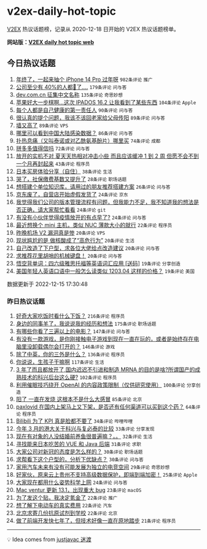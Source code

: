 # v2ex-daily-hot-topic

[V2EX](https://www.v2ex.com/) 热议话题榜，记录从 2020-12-18 日开始的 V2EX 热议话题榜单。

**网站版：[V2EX daily hot topic web](https://boojack.github.io/v2ex-daily-hot-topic-web/)**

## 今日热议话题

<!-- TODAY BEGIN -->

1. [年终了，一起来抽个 iPhone 14 Pro 过年呀](https://www.v2ex.com/t/902614) `982条评论` `推广`
1. [公司至少有 40%的人都🐑了....](https://www.v2ex.com/t/902615) `179条评论` `问与答`
1. [dev.com.cn 征集中文名称](https://www.v2ex.com/t/902635) `135条评论` `奇思妙想`
1. [苹果好大一步棋啊...这次 IPADOS 16.2 让我看到了某些东西](https://www.v2ex.com/t/902617) `104条评论` `Apple`
1. [每个人都是自己健康的第一责任人](https://www.v2ex.com/t/902715) `90条评论` `问与答`
1. [很认真的提个问题，我该不该回老家给父母传阳](https://www.v2ex.com/t/902756) `89条评论` `问与答`
1. [墙又高了](https://www.v2ex.com/t/902649) `89条评论` `VPS`
1. [哪里可以看到中国大陆感染数据？](https://www.v2ex.com/t/902634) `86条评论` `问与答`
1. [扑热息痛（又叫泰诺或对乙酰氨基酚片）哪里买](https://www.v2ex.com/t/902647) `74条评论` `成都`
1. [拼多多值得信吗](https://www.v2ex.com/t/902611) `72条评论` `问与答`
1. [放开的实机不对 夏天天热相对冲击小些 而且应该缓冲 1 到 2 周 但愿不会不到一个月再封起来](https://www.v2ex.com/t/902663) `43条评论` `程序员`
1. [日本买房体验分享（自住）](https://www.v2ex.com/t/902719) `38条评论` `生活`
1. [哭了，社保缴费基数又提升了](https://www.v2ex.com/t/902713) `28条评论` `职场话题`
1. [想搭建个单位知识库，请用过的朋友推荐搭建方案](https://www.v2ex.com/t/902624) `26条评论` `问与答`
1. [京东废了，自营店开始虚假发货了](https://www.v2ex.com/t/902714) `24条评论` `京东`
1. [我觉得我们公司的版本管理流程有问题，但我能力不足，我不知道我的想法是否正确，请大家帮忙看看](https://www.v2ex.com/t/902669) `24条评论` `git`
1. [有没有小伙伴觉得疫情放开的有点早了?](https://www.v2ex.com/t/902657) `24条评论` `问与答`
1. [最近想换个 mini 主机，类似 NUC 薄款大小的就行](https://www.v2ex.com/t/902673) `22条评论` `程序员`
1. [昨晚机场 V2 漏洞真是惨](https://www.v2ex.com/t/902810) `20条评论` `VPS`
1. [现状尴尬的是 做核酸成了“高危行为”](https://www.v2ex.com/t/902730) `20条评论` `生活`
1. [自己改造了下户型，求各位大佬给点改造建议](https://www.v2ex.com/t/902632) `20条评论` `问与答`
1. [求推荐花里胡哨的机械键盘！](https://www.v2ex.com/t/902621) `20条评论` `问与答`
1. [悟空背单词：四六级雅思托福等英语词汇应用 [送码]](https://www.v2ex.com/t/902711) `19条评论` `分享创造`
1. [美国年轻人英语口语中一般怎么读类似 1203.04 这样的价格？](https://www.v2ex.com/t/902698) `19条评论` `美国`

数据更新于 2022-12-15 17:30:48

<!-- TODAY END -->

### 昨日热议话题

<!-- YESTERDAY BEGIN -->

1. [好奇大家吃饭时看什么下饭？](https://www.v2ex.com/t/902356) `216条评论` `程序员`
1. [身边的同事羊了，我说说我的经历和想法](https://www.v2ex.com/t/902350) `175条评论` `职场话题`
1. [有哪些你看了三遍以上的电影？](https://www.v2ex.com/t/902525) `147条评论` `问与答`
1. [有没有一款游戏，是你刚接触电子游戏到现在一直在玩的，或者是始终存在电脑里没卸载偶尔会打开的？](https://www.v2ex.com/t/902456) `146条评论` `游戏`
1. [除了中英，你的三外是什么？](https://www.v2ex.com/t/902376) `136条评论` `程序员`
1. [你说说，生孩子干嘛啊](https://www.v2ex.com/t/902375) `117条评论` `生活`
1. [3 年了而且都放开了,国内迟迟不引进和制造 MRNA 的目的是啥?所谓国产的成熟技术的科兴后台这么硬?](https://www.v2ex.com/t/902396) `102条评论` `程序员`
1. [利用催眠技巧绕开 OpenAI 的内容政策限制（仅供研究使用）](https://www.v2ex.com/t/902377) `100条评论` `分享创造`
1. [阳了 一直在发烧 这根本不是什么大感冒](https://www.v2ex.com/t/902430) `85条评论` `北京`
1. [paxlovid 在国内上架马上又下架，是否还有任何渠道可以买到这个药？](https://www.v2ex.com/t/902347) `64条评论` `程序员`
1. [Bilibili 为了 KPI 真是脸都不要了](https://www.v2ex.com/t/902545) `34条评论` `哔哩哔哩`
1. [今年 3 月的港大关于科兴与复必泰的比较](https://www.v2ex.com/t/902466) `33条评论` `分享发现`
1. [现在有对象的人没结婚前养鱼很普遍嘛？。。](https://www.v2ex.com/t/902553) `32条评论` `生活`
1. [寻找能来日本吃苦的 VUE 和 Java 后端](https://www.v2ex.com/t/902385) `31条评论` `求职`
1. [大家公司对新冠的态度是怎么样的？](https://www.v2ex.com/t/902355) `30条评论` `职场话题`
1. [求帮看下这个户型的，分析下优缺点？](https://www.v2ex.com/t/902346) `30条评论` `问与答`
1. [家用汽车未来有没有可能发展为独立的电竞空间](https://www.v2ex.com/t/902362) `29条评论` `奇思妙想`
1. [好家伙，原来云上贵州不支持高级数据保护，即端到端加密！](https://www.v2ex.com/t/902420) `25条评论` `Apple`
1. [大家现在都用什么姿势科学上网](https://www.v2ex.com/t/902417) `24条评论` `问与答`
1. [Mac ventur 更新 13.1，出现重大 bug](https://www.v2ex.com/t/902424) `23条评论` `macOS`
1. [为了发这个贴，我决定氪金了](https://www.v2ex.com/t/902548) `22条评论` `推广`
1. [想了解下电动车的真实费用](https://www.v2ex.com/t/902474) `22条评论` `汽车`
1. [北京求寄几份抗原试剂到学校](https://www.v2ex.com/t/902433) `22条评论` `北京`
1. [做了前端开发快七年了，但技术好像一直在原地踏步](https://www.v2ex.com/t/902531) `21条评论` `程序员`

<!-- YESTERDAY END -->

---

💡 Idea comes from [justjavac 迷渡](https://github.com/justjavac/)
